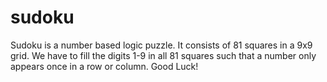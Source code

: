 # sudoku

Sudoku is a number based logic puzzle.
It consists of 81 squares in a 9x9 grid. We have to fill the digits 1-9 in all 81 squares such that a number only appears once in a row or column.
Good Luck!
